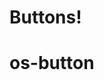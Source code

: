 # Buttons!

# os-button
<component-demo html="components/button/docs/button.demo.html"></component-demo>